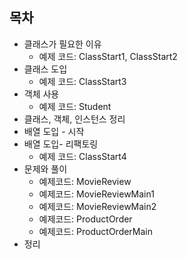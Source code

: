## 목차
- 클래스가 필요한 이유
  - 예제 코드: ClassStart1, ClassStart2
- 클래스 도입
  - 예제 코드: ClassStart3 
- 객체 사용
  - 예제 코드: Student
- 클래스, 객체, 인스턴스 정리
- 배열 도입 - 시작
- 배열 도입- 리팩토링
  - 예제 코드: ClassStart4
- 문제와 풀이
  - 예제코드: MovieReview
  - 예제코드: MovieReviewMain1
  - 예제코드: MovieReviewMain2
  - 예제코드: ProductOrder
  - 예제코드: ProductOrderMain
- 정리
